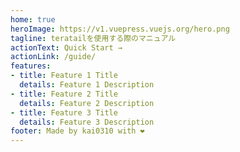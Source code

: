 ```yaml
---
home: true
heroImage: https://v1.vuepress.vuejs.org/hero.png
tagline: teratailを使用する際のマニュアル
actionText: Quick Start →
actionLink: /guide/
features:
- title: Feature 1 Title
  details: Feature 1 Description
- title: Feature 2 Title
  details: Feature 2 Description
- title: Feature 3 Title
  details: Feature 3 Description
footer: Made by kai0310 with ❤️
---
```

